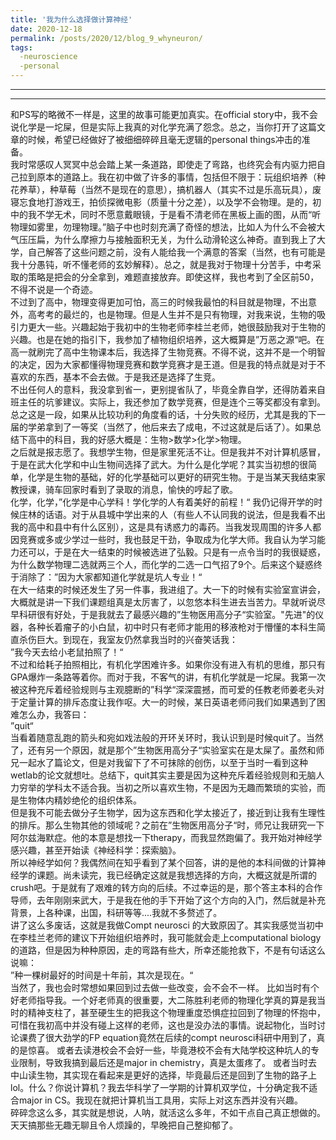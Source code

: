 ```yaml
---
title: '我为什么选择做计算神经'
date: 2020-12-18
permalink: /posts/2020/12/blog_9_whyneuron/
tags:
  -neuroscience
  -personal
---
```


---

---
和PS写的略微不一样是，这里的故事可能更加真实。在official story中，我不会说化学是一坨屎，但是实际上我真的对化学充满了怨念。总之，当你打开了这篇文章的时候，希望已经做好了被细细碎碎且毫无逻辑的personal things冲击的准备。
<br>
我时常感叹人冥冥中总会踏上某一条道路，即使走了弯路，也终究会有内驱力把自己拉到原本的道路上。我在初中做了许多的事情，包括但不限于：玩组织培养（种花养草），种草莓（当然不是现在的意思），搞机器人（其实不过是乐高玩具），废寝忘食地打游戏王，拍侦探微电影（质量十分之差），以及学不会物理。是的，初中的我不学无术，同时不愿意戴眼镜，于是看不清老师在黑板上画的图，从而“听物理如雾里，勿理物理。”脑子中也时刻充满了奇怪的想法，比如人为什么不会被大气压压扁，为什么摩擦力与接触面积无关，为什么动滑轮这么神奇。直到我上了大学，自己解答了这些问题之前，没有人能给我一个满意的答案（当然，也有可能是我十分愚钝，听不懂老师的玄妙解释）。总之，就是我对于物理十分苦手，中考采取的策略是把会的分全拿到，难题直接放弃。即使这样，我也考到了全区前50，不得不说是一个奇迹。
<br>
不过到了高中，物理变得更加可怕，高三的时候我最怕的科目就是物理，不出意外，高考考的最烂的，也是物理。但是人生并不是只有物理，对我来说，生物的吸引力更大一些。兴趣起始于我初中的生物老师李桂兰老师，她很鼓励我对于生物的兴趣。也是在她的指引下，我参加了植物组织培养，这大概算是”万恶之源“吧。在高一就刷完了高中生物课本后，我选择了生物竞赛。不得不说，这并不是一个明智的决定，因为大家都懂得物理竞赛和数学竞赛才是王道。但是我的特点就是对于不喜欢的东西，基本不会去做。于是我还是选择了生竞。
<br>
不出任何人的意料，我没拿到省一，更别提省队了，毕竟全靠自学，还得防着来自班主任的坑爹建议。实际上，我还参加了数学竞赛，但是连个三等奖都没有拿到。总之这是一段，如果从比较功利的角度看的话，十分失败的经历，尤其是我的下一届的学弟拿到了一等奖（当然了，他后来去了成电，不过这就是后话了）。如果总结下高中的科目，我的好感大概是：生物>数学>化学>物理。
<br>
之后就是报志愿了。我想学生物，但是家里死活不让。但是我并不对计算机感冒，于是在武大化学和中山生物间选择了武大。为什么是化学呢？其实当初想的很简单，化学是生物的基础，好的化学基础可以更好的研究生物。于是当某天我结束家教授课，骑车回家时看到了录取的消息，愉快的哼起了歌。
<br>
化学，化学，”化学是中心学科！学化学的人有着美好的前程！“ 我仍记得开学的时候庄林的话语。对于从县城中学出来的人（有些人不认同我的说法，但是我看不出我的高中和县中有什么区别），这是具有诱惑力的毒药。当我发现周围的许多人都因竞赛或多或少学过一些时，我也鼓足干劲，争取成为化学大师。我自认为学习能力还可以，于是在大一结束的时候被选进了弘毅。只是有一点令当时的我很疑惑，为什么数学物理二选就两三个人，而化学的二选一口气招了9个。后来这个疑惑终于消除了：”因为大家都知道化学就是坑人专业！“
<br>
在大一结束的时候还发生了另一件事，我进组了。大一下的时候有实验室宣讲会，大概就是讲一下我们课题组真是太厉害了，以忽悠本科生进去当苦力。早就听说尽早科研很有好处，于是我就去了最感兴趣的”生物医用高分子“实验室。"先进"的仪器，各种长着瘤子的小白鼠，初中时只有老师才能用的移液枪对于懵懂的本科生简直杀伤巨大。到现在，我室友仍然拿我当时的兴奋笑话我：
<br>
”我今天去给小老鼠拍照了！“
<br>
不过和给耗子拍照相比，有机化学困难许多。如果你没有进入有机的思维，那只有GPA爆炸一条路等着你。而对于我，不客气的讲，有机化学就是一坨屎。我第一次被这种充斥着经验规则与主观臆断的”科学“深深震撼，而可爱的任教老师姜老头对于定量计算的排斥态度让我作呕。大一的时候，某日英语老师问我们如果遇到了困难怎么办，我答曰：
<br>
”quit“
<br>
当看着随意乱跑的箭头和宛如戏法般的开环关环时，我认识到是时候quit了。当然了，还有另一个原因，就是那个”生物医用高分子“实验室实在是太屎了。虽然和师兄一起水了篇论文，但是对我留下了不可抹除的创伤，以至于当时一看到这种wetlab的论文就想吐。总结下，quit其实主要是因为这种充斥着经验规则和无脑人力穷举的学科太不适合我。当初之所以喜欢生物，不是因为无趣而繁琐的实验，而是生物体内精妙绝伦的组织体系。
<br>
但是我不可能去做分子生物学，因为这东西和化学太接近了，接近到让我有生理性的排斥。那么生物其他的领域呢？之前在”生物医用高分子“时，师兄让我研究一下阿尔兹海默症。他的本意是想找一下therapy，而我显然跑偏了。我开始对神经学感兴趣，甚至开始读《神经科学：探索脑》。
<br>
所以神经学如何？我偶然间在知乎看到了某个回答，讲的是他的本科间做的计算神经学的课题。尚未读完，我已经确定这就是我想选择的方向，大概这就是所谓的crush吧。于是就有了艰难的转方向的后续。不过幸运的是，那个答主本科的合作导师，去年刚刚来武大，于是我在他的手下开始了这个方向的入门，然后就是补充背景，上各种课，出国，科研等等....我就不多赘述了。
<br>
讲了这么多废话，这就是我做Compt neurosci 的大致原因了。其实我感觉当初中在李桂兰老师的建议下开始组织培养时，我可能就会走上computational biology的道路，但是因为种种原因，走的弯路有些大，所幸还能抢救下，不是有句话这么说嘛：
<br>
”种一棵树最好的时间是十年前，其次是现在。“
<br>
当然了，我也会时常想如果回到过去做一些改变，会不会不一样。
比如当时有个好老师指导我。一个好老师真的很重要，大二陈胜利老师的物理化学真的算是我当时的精神支柱了，甚至硬生生的把我这个物理重度恐惧症拉回到了物理的怀抱中，可惜在我初高中并没有碰上这样的老师，这也是没办法的事情。说起物化，当时讨论课费了很大劲学的FP equation竟然在后续的compt neurosci科研中用到了，真的是惊喜。
或者去读港校会不会好一些，毕竟港校不会有大陆学校这种坑人的专业限制，导致我搞到最后还是major in chemistry，真是太蛋疼了。
或者当时去中山读生物，其实现在看起来是更好的选择，毕竟最后还是回到了生物的路子上lol。什么？你说计算机？我去华科学了一学期的计算机双学位，十分确定我不适合major in CS。我现在就把计算机当工具用，实际上对这东西并没有兴趣。
<br>
碎碎念这么多，其实就是想说，人呐，就活这么多年，不如干点自己真正想做的。天天搞那些无趣无聊且令人烦躁的，早晚把自己整抑郁了。